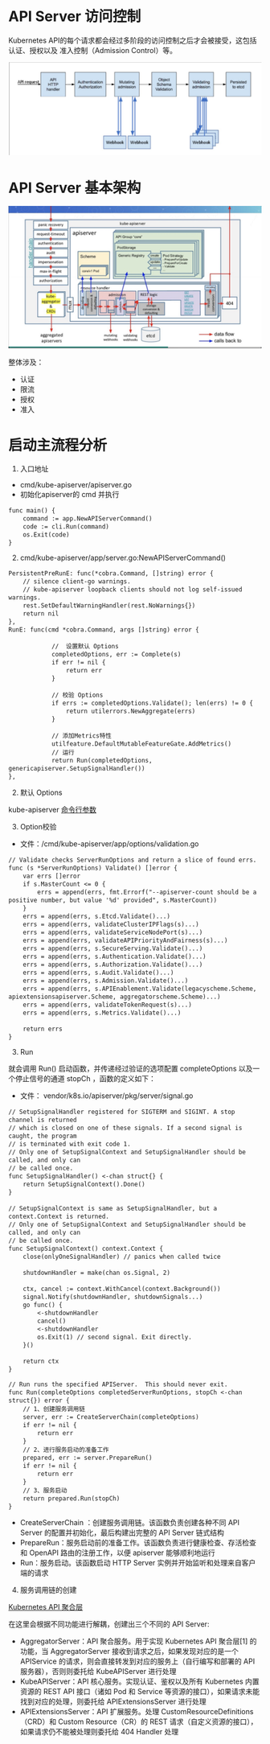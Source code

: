 # API Server 访问控制
Kubernetes API的每个请求都会经过多阶段的访问控制之后才会被接受，这包括认证、授权以及
准入控制（Admission Control）等。

![img4.png](images/img4.png)

# API Server 基本架构

![img4.png](images/img5.png)

整体涉及：
- 认证
- 限流
- 授权
- 准入

# 启动主流程分析

1. 入口地址
- cmd/kube-apiserver/apiserver.go
- 初始化apiserver的 cmd 并执行

```golang
func main() {
	command := app.NewAPIServerCommand()
	code := cli.Run(command)
	os.Exit(code)
}

```
2. cmd/kube-apiserver/app/server.go:NewAPIServerCommand()

```golang
PersistentPreRunE: func(*cobra.Command, []string) error {
    // silence client-go warnings.
    // kube-apiserver loopback clients should not log self-issued warnings.
    rest.SetDefaultWarningHandler(rest.NoWarnings{})
    return nil
},
RunE: func(cmd *cobra.Command, args []string) error {
		
			//  设置默认 Options
			completedOptions, err := Complete(s)
			if err != nil {
				return err
			}

			// 校验 Options
			if errs := completedOptions.Validate(); len(errs) != 0 {
				return utilerrors.NewAggregate(errs)
			}
			
			// 添加Metrics特性
			utilfeature.DefaultMutableFeatureGate.AddMetrics()
			// 运行
			return Run(completedOptions, genericapiserver.SetupSignalHandler())
},
```

2. 默认 Options

kube-apiserver [命令行参数](https://kubernetes.io/zh-cn/docs/reference/command-line-tools-reference/kube-apiserver/)

3. Option校验

- 文件：/cmd/kube-apiserver/app/options/validation.go
```golang
// Validate checks ServerRunOptions and return a slice of found errs.
func (s *ServerRunOptions) Validate() []error {
	var errs []error
	if s.MasterCount <= 0 {
		errs = append(errs, fmt.Errorf("--apiserver-count should be a positive number, but value '%d' provided", s.MasterCount))
	}
	errs = append(errs, s.Etcd.Validate()...)
	errs = append(errs, validateClusterIPFlags(s)...)
	errs = append(errs, validateServiceNodePort(s)...)
	errs = append(errs, validateAPIPriorityAndFairness(s)...)
	errs = append(errs, s.SecureServing.Validate()...)
	errs = append(errs, s.Authentication.Validate()...)
	errs = append(errs, s.Authorization.Validate()...)
	errs = append(errs, s.Audit.Validate()...)
	errs = append(errs, s.Admission.Validate()...)
	errs = append(errs, s.APIEnablement.Validate(legacyscheme.Scheme, apiextensionsapiserver.Scheme, aggregatorscheme.Scheme)...)
	errs = append(errs, validateTokenRequest(s)...)
	errs = append(errs, s.Metrics.Validate()...)

	return errs
}

```

3. Run

就会调用 Run() 启动函数，并传递经过验证的选项配置 completeOptions 以及一个停止信号的通道 stopCh ，函数的定义如下：

- 文件： vendor/k8s.io/apiserver/pkg/server/signal.go
```golang
// SetupSignalHandler registered for SIGTERM and SIGINT. A stop channel is returned
// which is closed on one of these signals. If a second signal is caught, the program
// is terminated with exit code 1.
// Only one of SetupSignalContext and SetupSignalHandler should be called, and only can
// be called once.
func SetupSignalHandler() <-chan struct{} {
	return SetupSignalContext().Done()
}

// SetupSignalContext is same as SetupSignalHandler, but a context.Context is returned.
// Only one of SetupSignalContext and SetupSignalHandler should be called, and only can
// be called once.
func SetupSignalContext() context.Context {
	close(onlyOneSignalHandler) // panics when called twice

	shutdownHandler = make(chan os.Signal, 2)

	ctx, cancel := context.WithCancel(context.Background())
	signal.Notify(shutdownHandler, shutdownSignals...)
	go func() {
		<-shutdownHandler
		cancel()
		<-shutdownHandler
		os.Exit(1) // second signal. Exit directly.
	}()

	return ctx
}
```


```golang
// Run runs the specified APIServer.  This should never exit.
func Run(completeOptions completedServerRunOptions, stopCh <-chan struct{}) error {
    // 1、创建服务调用链
	server, err := CreateServerChain(completeOptions)
	if err != nil {
		return err
	}
    // 2、进行服务启动的准备工作
	prepared, err := server.PrepareRun()
	if err != nil {
		return err
	}
    // 3、服务启动
	return prepared.Run(stopCh)
}

```

- CreateServerChain ：创建服务调用链。该函数负责创建各种不同 API Server 的配置并初始化，最后构建出完整的 API Server 链式结构
- PrepareRun：服务启动前的准备工作。该函数负责进行健康检查、存活检查和 OpenAPI 路由的注册工作，以便 apiserver 能够顺利地运行
- Run：服务启动。该函数启动 HTTP Server 实例并开始监听和处理来自客户端的请求

4. 服务调用链的创建

[Kubernetes API 聚合层](https://kubernetes.io/zh-cn/docs/concepts/extend-kubernetes/api-extension/apiserver-aggregation/)

在这里会根据不同功能进行解耦，创建出三个不同的 API Server:

- AggregatorServer：API 聚合服务。用于实现 Kubernetes API 聚合层[1] 的功能，当 AggregatorServer 接收到请求之后，如果发现对应的是一个 APIService 的请求，则会直接转发到对应的服务上（自行编写和部署的 API 服务器），否则则委托给 KubeAPIServer 进行处理
- KubeAPIServer：API 核心服务。实现认证、鉴权以及所有 Kubernetes 内置资源的 REST API 接口（诸如 Pod 和 Service 等资源的接口），如果请求未能找到对应的处理，则委托给 APIExtensionsServer 进行处理
- APIExtensionsServer：API 扩展服务。处理 CustomResourceDefinitions（CRD）和 Custom Resource（CR）的 REST 请求（自定义资源的接口），如果请求仍不能被处理则委托给 404 Handler 处理

